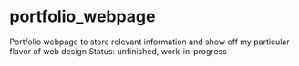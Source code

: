 # portfolio_webpage
Portfolio webpage to store relevant information and show off my particular flavor of web design
Status:  unfinished, work-in-progress